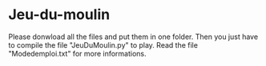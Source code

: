 # Jeu-du-moulin
Please donwload all the files and put them in one folder.
Then you just have to compile the file "JeuDuMoulin.py" to play.
Read the file "Modedemploi.txt" for more informations.
